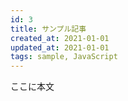```yaml
---
id: 3
title: サンプル記事
created_at: 2021-01-01
updated_at: 2021-01-01
tags: sample, JavaScript
---
```


ここに本文
